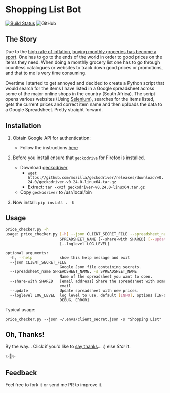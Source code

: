# Shopping List Bot

[![Build Status](https://travis-ci.com/mmphego/shopping_list_bot.svg?branch=master)](https://travis-ci.com/mmphego/shopping_list_bot)
![GitHub](https://img.shields.io/github/license/mmphego/shopping_list_bot.svg)

## The Story
Due to the [high rate of inflation](https://tradingeconomics.com/south-africa/inflation-cpi), [buying monthly groceries has become a sport](https://www.thesouthafrican.com/lifestyle/south-african-food-prices-now-more-expensive-than-the-uk/). One has to go to the ends of the world in order to good prices on the
items they need.
When doing a monthly grocery list one has to go through countless catalogues or websites to track down good prices or promotions, and that to me is very time consuming.

Overtime I started to get annoyed and decided to create a Python script that
would search for the items I have listed in a Google spreadsheet across some
of the major online shops in the country (South Africa). The script opens
various websites (Using [Selenium](https://selenium-python.readthedocs.io/)), searches for the items listed, gets the current prices and correct item name and then uploads the data to a Google Spreadsheet.
Pretty straight forward.

## Installation

1. Obtain Google API for authentication:
    *   Follow the instructions [here](https://gspread.readthedocs.io/en/latest/oauth2.html#oauth-credentials)

2. Before you install ensure that `geckodrive` for Firefox is installed.
    *   Download [geckodriver](https://github.com/mozilla/geckodriver)
        *   ```wget https://github.com/mozilla/geckodriver/releases/download/v0.24.0/geckodriver-v0.24.0-linux64.tar.gz```
        *   Extract: ```tar -xvzf geckodriver-v0.24.0-linux64.tar.gz```
    *   Copy `geckodriver` to /usr/local/bin

3. Now install:
    `pip install . -U`

## Usage

```bash
price_checker.py -h
usage: price_checker.py [-h] --json CLIENT_SECRET_FILE --spreadsheet_name
                        SPREADSHEET_NAME [--share-with SHARED] [--update]
                        [--loglevel LOG_LEVEL]

optional arguments:
  -h, --help            show this help message and exit
  --json CLIENT_SECRET_FILE
                        Google Json file containing secrets.
  --spreadsheet_name SPREADSHEET_NAME, -s SPREADSHEET_NAME
                        Name of the spreadsheet you want to open.
  --share-with SHARED   [email address] Share the spreadsheet with someone via
                        email
  --update              Update spreadsheet with new prices.
  --loglevel LOG_LEVEL  log level to use, default [INFO], options [INFO,
                        DEBUG, ERROR]
```

Typical usage:

`price_checker.py --json ~/.envs/client_secret.json -s "Shopping List"`

## Oh, Thanks!

By the way... Click if you'd like to [say thanks](https://saythanks.io/to/mmphego)... :) else *Star* it.

✨🍰✨

## Feedback

Feel free to fork it or send me PR to improve it.

